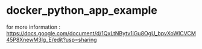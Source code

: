 # docker_python_app_example

for more information :
https://docs.google.com/document/d/1QxLtNBytv1iGu8OgU_bpvXoWICVCM45P8XnewM3lg_E/edit?usp=sharing
